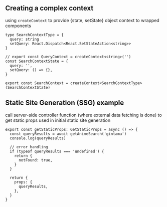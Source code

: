 ## Creating a complex context

using `createContext` to provide {state, setState} object context to wrapped components

```tsx
type SearchContextType = {
  query: string
  setQuery: React.Dispatch<React.SetStateAction<string>>
}

// export const QueryContext = createContext<string>('')
const SearchContextState = {
  query: '',
  setQuery: () => {},
}

export const SearchContext = createContext<SearchContextType>(SearchContextState)
```

## Static Site Generation (SSG) example

call server-side controller function (where external data fetching is done) to get static props used in initial static site generation

```tsx
export const getStaticProps: GetStaticProps = async () => {
  const queryResults = await getAnimeSearch('gintama')
  console.log(queryResults)

  // error handling
  if (typeof queryResults === 'undefined') {
    return {
      notFound: true,
    }
  }

  return {
    props: {
      queryResults,
    },
  }
}
```
